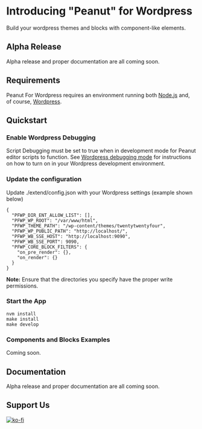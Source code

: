 # Introducing "Peanut" for Wordpress

Build your wordpress themes and blocks with component-like elements.

## Alpha Release

Alpha release and proper documentation are all coming soon.

## Requirements

Peanut For Wordpress requires an environment running both [Node.js](https://nodejs.org/en/about) and, of course, [Wordpress](https://wordpress.org/about/).

## Quickstart

### Enable Wordpress Debugging

Script Debugging must be set to true when in development mode for Peanut editor scripts to function. See [Wordpress debugging mode](https://wordpress.org/documentation/article/debugging-in-wordpress/#script_debug) for instructions on how to turn on in your Wordpress development environment.

### Update the configuration

Update ./extend/config.json with your Wordpress settings (example shown below)

```
{
  "PFWP_DIR_ENT_ALLOW_LIST": [],
  "PFWP_WP_ROOT": "/var/www/html",
  "PFWP_THEME_PATH": "/wp-content/themes/twentytwentyfour",
  "PFWP_WP_PUBLIC_PATH": "http://localhost/",
  "PFWP_WB_SSE_HOST": "http://localhost:9090",
  "PFWP_WB_SSE_PORT": 9090,
  "PFWP_CORE_BLOCK_FILTERS": {
    "on_pre_render": {},
    "on_render": {}
  }
}
```

**Note:** Ensure that the directories you specify have the proper write permissions.

### Start the App

```
nvm install
make install
make develop
```

### Components and Blocks Examples

Coming soon.

## Documentation

Alpha release and proper documentation are all coming soon.

## Support Us

[![ko-fi](https://ko-fi.com/img/githubbutton_sm.svg)](https://ko-fi.com/I2I5O8MYB)
